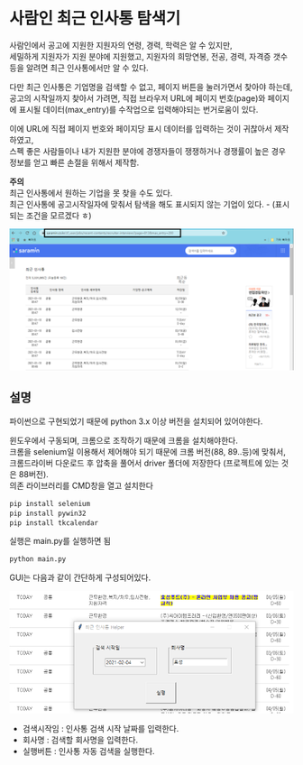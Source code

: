 # 사람인 최근 인사통 탐색기

사람인에서 공고에 지원한 지원자의 연령, 경력, 학력은 알 수 있지만,  
세밀하게 지원자가 지원 분야에 지원했고, 지원자의 희망연봉, 전공, 경력, 자격증 갯수등을 알려면 최근 인사통에서만 알 수 있다.  

다만 최근 인사통은 기업명을 검색할 수 없고, 페이지 버튼을 눌러가면서 찾아야 하는데, 공고의 시작일까지 찾아서 가려면, 직접 브라우저 URL에 페이지 번호(page)와 페이지에 표시될 데이터(max_entry)를 수작업으로 입력해야되는 번거로움이 있다.  
  
이에 URL에 직접 페이지 번호와 페이지당 표시 데이터를 입력하는 것이 귀찮아서 제작하였고,  
스펙 좋은 사람들이나 내가 지원한 분야에 경쟁자들이 쟁쟁하거나 경쟁률이 높은 경우 정보를 얻고 빠른 손절을 위해서 제작함.  
  
**주의**  
최근 인사통에서 원하는 기업을 못 찾을 수도 있다.  
최근 인사통에 공고시작일자에 맞춰서 탐색을 해도 표시되지 않는 기업이 있다. - (표시되는 조건을 모르겠다 ㅎ)  

![image.png](./image/image.png)

## 설명

파이썬으로 구현되었기 때문에 python 3.x 이상 버전을 설치되어 있어야한다.
  
윈도우에서 구동되며, 크롬으로 조작하기 때문에 크롬을 설치해야한다.  
크롬을 selenium일 이용해서 제어해야 되기 때문에 크롬 버전(88, 89..등)에 맞춰서,  
크롬드라이버 다운로드 후 압축을 풀어서 driver 폴더에 저장한다 (프로젝트에 있는 것은 88버전).  
의존 라이브러리를 CMD창을 열고 설치한다

```bash
pip install selenium
pip install pywin32
pip install tkcalendar
```

실행은 main.py를 실행하면 됨

```bash
python main.py 
```

GUI는 다음과 같이 간단하게 구성되어있다.  
  
![gui.png](./image/gui.png)

- 검색시작임 : 인사통 검색 시작 날짜를 입력한다.
- 회사명 : 검색할 회사명을 입력한다.
- 실행버튼 : 인사통 자동 검색을 실행한다.
